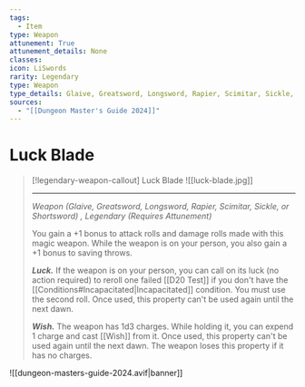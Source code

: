 ```yaml
---
tags:
  - Item
type: Weapon
attunement: True
attunement_details: None
classes:
icon: LiSwords
rarity: Legendary
type: Weapon
type_details: Glaive, Greatsword, Longsword, Rapier, Scimitar, Sickle, or Shortsword
sources: 
  - "[[Dungeon Master's Guide 2024]]"
---
```

# Luck Blade
>[!legendary-weapon-callout] Luck Blade
>![[luck-blade.jpg]]
>
>- - -
>_Weapon (Glaive, Greatsword, Longsword, Rapier, Scimitar, Sickle, or Shortsword) , Legendary (Requires Attunement)_
>
>You gain a +1 bonus to attack rolls and damage rolls made with this magic weapon. While the weapon is on your person, you also gain a +1 bonus to saving throws.
>
>**_Luck._** If the weapon is on your person, you can call on its luck (no action required) to reroll one failed [[D20 Test]] if you don't have the [[Conditions#Incapacitated\|Incapacitated]] condition. You must use the second roll. Once used, this property can't be used again until the next dawn.
>
>**_Wish._** The weapon has 1d3 charges. While holding it, you can expend 1 charge and cast [[Wish]] from it. Once used, this property can't be used again until the next dawn. The weapon loses this property if it has no charges.
>


![[dungeon-masters-guide-2024.avif|banner]]